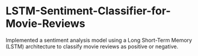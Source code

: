 # LSTM-Sentiment-Classifier-for-Movie-Reviews
Implemented a sentiment analysis model using a Long Short-Term Memory (LSTM) architecture to classify movie reviews as positive or negative.
